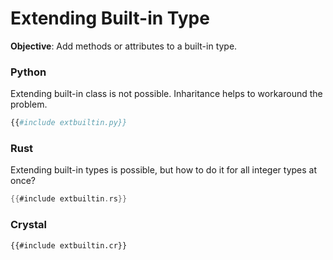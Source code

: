 # Extending Built-in Type

**Objective**: Add methods or attributes to a built-in type.

### Python

Extending built-in class is not possible. Inharitance helps to workaround the problem.

```python
{{#include extbuiltin.py}}
```

### Rust

Extending built-in types is possible, but how to do it for all integer types at once?

```rust
{{#include extbuiltin.rs}}
```

### Crystal

```crystal
{{#include extbuiltin.cr}}
```
